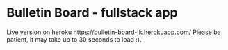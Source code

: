 # Bulletin Board - fullstack app

Live version on heroku https://bulletin-board-jk.herokuapp.com/ 
Please ba patient, it may take up to 30 seconds to load :).
